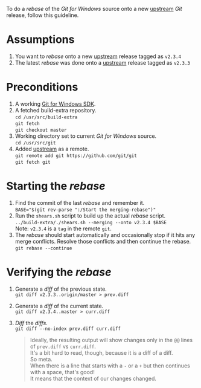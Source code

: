 To do a *rebase* of the *Git for Windows* source onto a new [upstream](https://github.com/git/git) *Git* release, follow this guideline.

# Assumptions
1. You want to *rebase* onto a new [upstream](https://github.com/git/git) release tagged as `v2.3.4`
2. The latest *rebase* was done onto a [upstream](https://github.com/git/git) release tagged as `v2.3.3`

# Preconditions
1. A working [Git for Windows SDK](https://gitforwindows.org/#download-sdk).
2. A fetched build-extra repository.  
    `cd /usr/src/build-extra`  
    `git fetch`  
    `git checkout master`
3. Working directory set to current *Git for Windows* source.  
    `cd /usr/src/git`
4. Added [upstream](https://github.com/git/git) as a remote.  
    `git remote add git https://github.com/git/git`  
    `git fetch git`

# Starting the *rebase*
1. Find the commit of the last *rebase* and remember it.  
    `BASE="$(git rev-parse ":/Start the merging-rebase")"`
2. Run the `shears.sh` script to build up the actual *rebase* script.  
    `../build-extra/./shears.sh --merging --onto v2.3.4 $BASE`  
    Note: `v2.3.4` is a `tag` in the remote `git`.
3. The *rebase* should start automatically and occasionally stop if it hits any merge conflicts. Resolve those conflicts and then continue the rebase.  
    `git rebase --continue`

# Verifying the *rebase*
1. Generate a *diff* of the previous state.  
    `git diff v2.3.3..origin/master > prev.diff`
2. Generate a *diff* of the current state.  
    `git diff v2.3.4..master > curr.diff`
3. *Diff* the *diffs*.  
    `git diff --no-index prev.diff curr.diff`

    >Ideally, the resulting output will show changes only in the `@@` lines of `prev.diff` vs `curr.diff`.  
    >It's a bit hard to read, though, because it is a diff of a diff.  
    >So meta.  
    >When there is a line that starts with a `-` or a `+` but then continues with a space, that's good!  
    >It means that the context of our changes changed.
